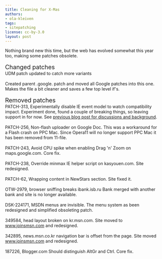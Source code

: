 ```yaml
---
title: Cleaning for X-Mas
authors:
- ola-kleiven
tags:
- sitepatching
license: cc-by-3.0
layout: post
---
```

Nothing brand new this time, but the web has evolved somewhat this year too, making some patches obsolete.<br/><br/><span style="font-size: 140%">Changed patches</span><br/>UDM patch updated to catch more variants<br/><br/>Created parent .google. patch and moved all Google patches into this one. Makes the file a bit cleaner and saves a few top level if&#39;s.<br/> <br/><span style="font-size: 140%">Removed patches</span><br/>PATCH-313, Experimentally disable IE event model to watch compatibility impact. Experiment done, found a couple of breaking things, so leaving support in for now. See <a href="http://my.opera.com/sitepatching/blog/show.dml/21280702" target="_blank">previous blog post for discussions and background</a>.<br/><br/>PATCH-256, Non-flash uploader on Google Doc. This was a workaround for a Flash crash on PPC Mac. Since Opera11 will no longer support PPC Mac it has been removed from 11-file.<br/><br/>PATCH-243, Avoid CPU spike when enabling Drag &#39;n&#39; Zoom on maps.google.com. Core fix.<br/><br/>PATCH-238, Override minmax IE helper script on kasyouen.com. Site redesigned.<br/><br/>PATCH-62, Wrapping content in NewStars section. Site fixed it.<br/><br/>OTW-2979, browser sniffing breaks ibank.isb.ru Bank merged with another bank and site is no longer available.<br/><br/>DSK-224171, MSDN menus are invisible. The menu system as been redesigned and simplified obsoleting patch.<br/><br/>349584, head layout broken on kr.msn.com. Site moved to www.joinsmsn.com and redesigned.<br/><br/>342895, news.msn.co.kr navigation bar is offset from the page. Site moved www.joinsmsn.com and redesigned.<br/><br/>187226, Blogger.com Should distinguish AltGr and Ctrl. Core fix.
